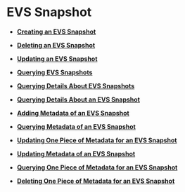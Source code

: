 # EVS Snapshot<a name="evs_04_2092"></a>

-   **[Creating an EVS Snapshot](creating-an-evs-snapshot-cinder-v2.md)**  

-   **[Deleting an EVS Snapshot](deleting-an-evs-snapshot-cinder-v2.md)**  

-   **[Updating an EVS Snapshot](updating-an-evs-snapshot-cinder-v2.md)**  

-   **[Querying EVS Snapshots](querying-evs-snapshots-cinder-v2.md)**  

-   **[Querying Details About EVS Snapshots](querying-details-about-evs-snapshots-cinder-v2.md)**  

-   **[Querying Details About an EVS Snapshot](querying-details-about-an-evs-snapshot-cinder-v2.md)**  

-   **[Adding Metadata of an EVS Snapshot](adding-metadata-of-an-evs-snapshot-cinder-v2.md)**  

-   **[Querying Metadata of an EVS Snapshot](querying-metadata-of-an-evs-snapshot-cinder-v2.md)**  

-   **[Updating One Piece of Metadata for an EVS Snapshot](updating-one-piece-of-metadata-for-an-evs-snapshot-cinder-v2.md)**  

-   **[Updating Metadata of an EVS Snapshot](updating-metadata-of-an-evs-snapshot-cinder-v2.md)**  

-   **[Querying One Piece of Metadata for an EVS Snapshot](querying-one-piece-of-metadata-for-an-evs-snapshot-cinder-v2.md)**  

-   **[Deleting One Piece of Metadata for an EVS Snapshot](deleting-one-piece-of-metadata-for-an-evs-snapshot-cinder-v2.md)**  


